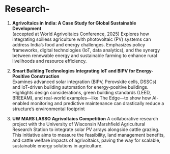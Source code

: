 # Research-

1. **Agrivoltaics in India: A Case Study for Global Sustainable Development**  
   (accepted at World Agrivoltaics Conference, 2025)
   Explores how integrating soilless agriculture with photovoltaic (PV) systems can address India’s food and energy challenges. Emphasizes policy frameworks, digital technologies (IoT, data analytics), and the synergy between renewable energy and sustainable farming to      enhance rural livelihoods and resource efficiency.
   
2. **Smart Building Technologies Integrating IoT and BIPV for Energy-Positive Construction**  
   Examines advanced solar integration (BIPV, Perovskite cells, DSSCs) and IoT-driven building automation for energy-positive buildings. Highlights design considerations, green building standards (LEED, BREEAM), and real-world examples—like The Edge—to show how AI- 
   enabled monitoring and predictive maintenance can drastically reduce a structure’s environmental footprint

3. **UW MARS LASSO Agrivoltaics Competition**
   A collaborative research project with the University of Wisconsin Marshfield Agricultural Research Station to integrate solar PV arrays alongside cattle grazing. This initiative aims to measure the feasibility, land management benefits, and cattle welfare impacts of      agrivoltaics, paving the way for scalable, sustainable energy solutions in agriculture.
